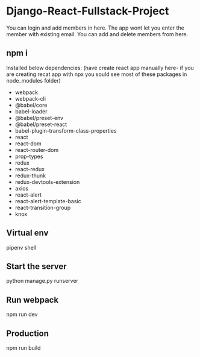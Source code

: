 # Django-React-Fullstack-Project
You can login and add members in here. The app wont let you enter the member with existing email. You can add and delete members from here.

## npm i
Installed below dependencies: (have create react app manually here- if you are creating recat app with npx you sould see most of these packages in node_modules folder)

- webpack
- webpack-cli
- @babel/core
- babel-loader
- @babel/preset-env
- @babel/preset-react
- babel-plugin-transform-class-properties
- react
- react-dom
- react-router-dom
- prop-types
- redux
- react-redux
- redux-thunk
- redux-devtools-extension
- axios
- react-alert
- react-alert-template-basic
- react-transition-group
- knox

## Virtual env
pipenv shell

## Start the server
python manage.py runserver

## Run webpack

npm run dev

## Production

npm run build
